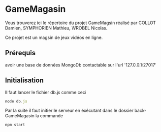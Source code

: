 # GameMagasin

Vous trouverez ici le répertoire du projet GameMagsin réalisé par COLLOT Damien, SYMPHORIEN Mathieu, WROBEL Nicolas.

Ce projet est un magsin de jeux vidéos en ligne.

## Prérequis

avoir une base de données MongoDb contactable sur l'url '127.0.0.1:27017'


## Initialisation

Il faut lancer le fichier db.js comme ceci

```js
node db.js
```

Par la suite il faut initier le serveur en éxécutant dans le dossier back-GameMagasin la commande

```js
npm start
```

